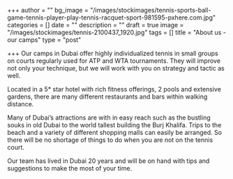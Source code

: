 +++
author = ""
bg_image = "/images/stockimages/tennis-sports-ball-game-tennis-player-play-tennis-racquet-sport-981595-pxhere.com.jpg"
categories = []
date = ""
description = ""
draft = true
image = "/images/stockimages/tennis-2100437_1920.jpg"
tags = []
title = "About us - our camps"
type = "post"

+++
Our camps in Dubai offer highly individualized tennis in small groups on courts regularly used for ATP and WTA tournaments. They will improve not only your technique, but we will work with you on strategy and tactic as well.

Located in a 5* star hotel with rich fitness offerings, 2 pools and extensive gardens, there are many different restaurants and bars within walking distance.

Many of Dubai’s attractions are with in easy reach such as the bustling souks in old Dubai to the world tallest building the Burj Khalifa. Trips to the beach and a variety of different shopping malls can easily be arranged. So there will be no shortage of things to do when you are not on the tennis court.

Our team has lived in Dubai 20 years and will be on hand with tips and suggestions to make the most of your time.